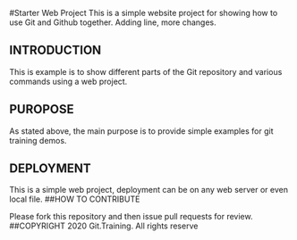 #Starter Web Project
This is a simple website project for showing how to use Git and Github together. Adding line, more changes.
## INTRODUCTION
This is example is to show different parts of the Git repository and various commands using a web project.
## PUROPOSE
As stated above, the main purpose is to provide simple examples for git training demos.
## DEPLOYMENT
This is a simple web project, deployment can be on any web server or even local file.
##HOW TO CONTRIBUTE

Please fork this repository and then issue pull requests for review.
##COPYRIGHT
2020 Git.Training.	All rights reserve